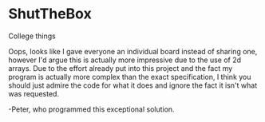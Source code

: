 # ShutTheBox
College things

Oops, looks like I gave everyone an individual board instead of sharing one, however I'd argue this is actually more impressive due to the use of 2d arrays. 
Due to the effort already put into this project and the fact my program is actually more complex than the exact specification, I think you should just admire the code for what it does and ignore the fact it isn't what was requested.

-Peter, who programmed this exceptional solution.
